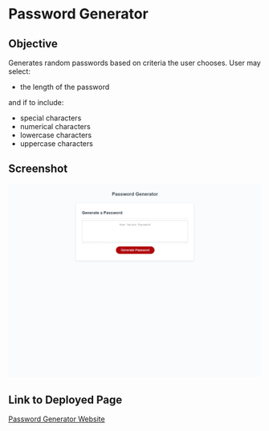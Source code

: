 # Password Generator

## Objective
Generates random passwords based on criteria the user chooses. 
User may select:
- the length of the password 

and if to include:
- special characters
- numerical characters
- lowercase characters
- uppercase characters

## Screenshot

<img src="./assets/images/password-generator.png" width="800" />

## Link to Deployed Page
[Password Generator Website](https://coleenyart.github.io/password-generator/)
